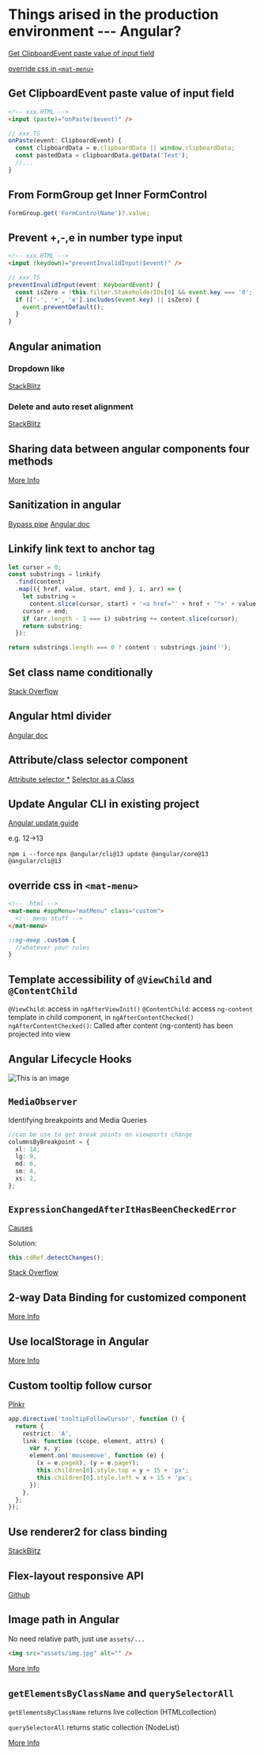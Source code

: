 # Things arised in the production environment --- Angular?

[Get ClipboardEvent paste value of input field](#Get-ClipboardEvent-paste-value-of-input-field)

[override css in `<mat-menu>`](override-css-in-`<mat-menu>`)

## Get ClipboardEvent paste value of input field

```html
<!-- xxx.HTML -->
<input (paste)="onPaste($event)" />
```

```ts
// xxx.TS
onPaste(event: ClipboardEvent) {
  const clipboardData = e.clipboardData || window.clipboardData;
  const pastedData = clipboardData.getData('Text');
  //...
}
```

## From FormGroup get Inner FormControl

```ts
FormGroup.get('FormControlName')?.value;
```

## Prevent +,-,e in number type input

```html
<!-- xxx.HTML -->
<input (keydown)="preventInvalidInput($event)" />
```

```ts
// xxx.TS
preventInvalidInput(event: KeyboardEvent) {
  const isZero = !this.filter.StakeholderIDs[0] && event.key === '0';
  if (['-', '+', 'e'].includes(event.key) || isZero) {
    event.preventDefault();
  }
}
```

## Angular animation

### Dropdown like

[StackBlitz](https://stackblitz.com/edit/animated-div-height?file=src%2Fapp%2Fapp.component.ts)

### Delete and auto reset alignment

[StackBlitz](https://stackblitz.com/edit/angular-flex-animate-firefox?file=src%2Fapp%2Fapp.component.ts)

## Sharing data between angular components four methods

[More Info](https://fireship.io/lessons/sharing-data-between-angular-components-four-methods/)

## Sanitization in angular

[Bypass pipe](https://medium.com/@swarnakishore/angular-safe-pipe-implementation-to-bypass-domsanitizer-stripping-out-content-c1bf0f1cc36b)
[Angular doc](https://angular.io/api/platform-browser/DomSanitizer)

## Linkify link text to anchor tag

```ts
let cursor = 0;
const substrings = linkify
  .find(content)
  .map(({ href, value, start, end }, i, arr) => {
    let substring =
      content.slice(cursor, start) + '<a href="' + href + '">' + value + '</a>';
    cursor = end;
    if (arr.length - 1 === i) substring += content.slice(cursor);
    return substring;
  });

return substrings.length === 0 ? content : substrings.join('');
```

## Set class name conditionally

[Stack Overflow](https://stackoverflow.com/questions/35269179/angular-conditional-class-with-ngclass)

## Angular html divider

[Angular doc](https://material.angular.io/components/divider/overview)

## Attribute/class selector component

[Attribute selector \*](https://medium.com/javascript-everyday/when-to-use-an-attribute-selector-for-angular-components-7e788ba1bfe7)
[Selector as a Class](https://www.pluralsight.com/guides/understanding-the-purpose-and-use-of-the-selector-in-angular)

## Update Angular CLI in existing project

[Angular update guide](https://update.angular.io/)

e.g. 12->13

`npm i --force`
`npx @angular/cli@13 update @angular/core@13 @angular/cli@13`

## override css in `<mat-menu>`

```html
<!-- .html -->
<mat-menu #appMenu="matMenu" class="custom">
  <!-- menu stuff -->
</mat-menu>
```

```scss
::ng-deep .custom {
  //whatever your rules
}
```

## Template accessibility of `@ViewChild` and `@ContentChild`

`@ViewChild`: access in `ngAfterViewInit()`
`@ContentChild`: access `ng-content` template in child component, in `ngAfterContentChecked()`
`ngAfterContentChecked()`: Called after content (ng-content) has been projected into view

## Angular Lifecycle Hooks

![This is an image](/contents/images/lifecycleHooks.png)

## `MediaObserver`

Identifying breakpoints and Media Queries

```ts
//can be use to get break points on viewports change
columnsByBreakpoint = {
  xl: 14,
  lg: 9,
  md: 6,
  sm: 4,
  xs: 2,
};
```

## `ExpressionChangedAfterItHasBeenCheckedError`

[Causes](https://angular.io/errors/NG0100)

Solution:

```ts
this.cdRef.detectChanges();
```

[Stack Overflow](https://stackoverflow.com/questions/39787038/how-to-manage-angular2-expression-has-changed-after-it-was-checked-exception-w/39787056#39787056)

## 2-way Data Binding for customized component

[More Info](https://blog.thoughtram.io/angular/2016/10/13/two-way-data-binding-in-angular-2.html)

## Use localStorage in Angular

[More Info](https://medium.com/@nixonaugustine5/localstorage-and-sessionstorage-in-angular-app-65cda19283a0)

## Custom tooltip follow cursor

[Plnkr](https://plnkr.co/edit/8p02DDId5ysgRnkgoSBT?preview)

```ts
app.directive('tooltipFollowCursor', function () {
  return {
    restrict: 'A',
    link: function (scope, element, attrs) {
      var x, y;
      element.on('mousemove', function (e) {
        (x = e.pageX), (y = e.pageY);
        this.children[0].style.top = y + 15 + 'px';
        this.children[0].style.left = x + 15 + 'px';
      });
    },
  };
});
```

## Use renderer2 for class binding

[StackBlitz](https://stackblitz.com/edit/angular-2qtml4?file=src%2Fapp%2Fapp.component.ts)

## Flex-layout responsive API

[Github](https://github.com/angular/flex-layout/blob/master/docs/documentation/Responsive-API.md)

## Image path in Angular

No need relative path, just use `assets/...`

```html
<img src="assets/img.jpg" alt="" />
```

[More Info](https://mdbootstrap.com/support/angular/images-not-loading-from-assets-folder-in-angular/#:~:text=You're%20using%20the%20wrong,.%2F..%2Fassets.)

## `getElementsByClassName` and `querySelectorAll`

`getElementsByClassName` returns live collection (HTMLcollection)

`querySelectorAll` returns static collection (NodeList)

[More Info](https://stackoverflow.com/questions/14377590/queryselector-and-queryselectorall-vs-getelementsbyclassname-and-getelementbyid/39213298#39213298)
